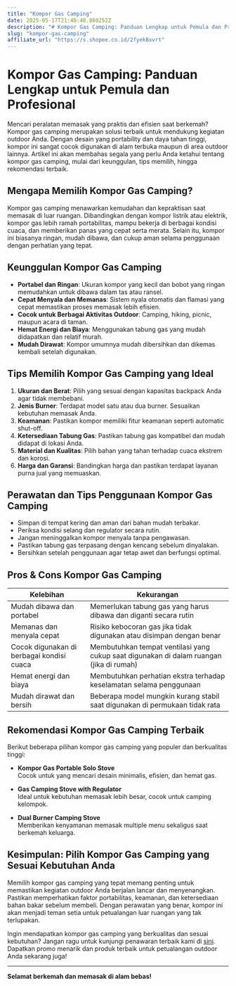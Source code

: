 ```yaml
---
title: "Kompor Gas Camping"
date: 2025-05-17T21:40:40.860252Z
description: "# Kompor Gas Camping: Panduan Lengkap untuk Pemula dan Profesional..."
slug: "kompor-gas-camping"
affiliate_url: "https://s.shopee.co.id/2fyekBxvrt"
---
```

# Kompor Gas Camping: Panduan Lengkap untuk Pemula dan Profesional

Mencari peralatan memasak yang praktis dan efisien saat berkemah? Kompor gas camping merupakan solusi terbaik untuk mendukung kegiatan outdoor Anda. Dengan desain yang portability dan daya tahan tinggi, kompor ini sangat cocok digunakan di alam terbuka maupun di area outdoor lainnya. Artikel ini akan membahas segala yang perlu Anda ketahui tentang kompor gas camping, mulai dari keunggulan, tips memilih, hingga rekomendasi terbaik.

## Mengapa Memilih Kompor Gas Camping?

Kompor gas camping menawarkan kemudahan dan kepraktisan saat memasak di luar ruangan. Dibandingkan dengan kompor listrik atau elektrik, kompor gas lebih ramah portabilitas, mampu bekerja di berbagai kondisi cuaca, dan memberikan panas yang cepat serta merata. Selain itu, kompor ini biasanya ringan, mudah dibawa, dan cukup aman selama penggunaan dengan perhatian yang tepat.

## Keunggulan Kompor Gas Camping

- **Portabel dan Ringan**: Ukuran kompor yang kecil dan bobot yang ringan memudahkan untuk dibawa dalam tas atau ransel.
- **Cepat Menyala dan Memanas**: Sistem nyala otomatis dan flamasi yang cepat memastikan proses memasak lebih efisien.
- **Cocok untuk Berbagai Aktivitas Outdoor**: Camping, hiking, picnic, maupun acara di taman.
- **Hemat Energi dan Biaya**: Menggunakan tabung gas yang mudah didapatkan dan relatif murah.
- **Mudah Dirawat**: Kompor umumnya mudah dibersihkan dan dikemas kembali setelah digunakan.

## Tips Memilih Kompor Gas Camping yang Ideal

1. **Ukuran dan Berat**: Pilih yang sesuai dengan kapasitas backpack Anda agar tidak membebani.
2. **Jenis Burner**: Terdapat model satu atau dua burner. Sesuaikan kebutuhan memasak Anda.
3. **Keamanan**: Pastikan kompor memiliki fitur keamanan seperti automatic shut-off.
4. **Ketersediaan Tabung Gas**: Pastikan tabung gas kompatibel dan mudah didapat di lokasi Anda.
5. **Material dan Kualitas**: Pilih bahan yang tahan terhadap cuaca ekstrem dan korosi.
6. **Harga dan Garansi**: Bandingkan harga dan pastikan terdapat layanan purna jual yang memuaskan.

## Perawatan dan Tips Penggunaan Kompor Gas Camping

- Simpan di tempat kering dan aman dari bahan mudah terbakar.
- Periksa kondisi selang dan regulator secara rutin.
- Jangan meninggalkan kompor menyala tanpa pengawasan.
- Pastikan tabung gas terpasang dengan kencang sebelum dinyalakan.
- Bersihkan setelah penggunaan agar tetap awet dan berfungsi optimal.

## Pros & Cons Kompor Gas Camping

| **Kelebihan**                                   | **Kekurangan**                                              |
|------------------------------------------------|--------------------------------------------------------------|
| Mudah dibawa dan portabel                     | Memerlukan tabung gas yang harus dibawa dan diganti secara rutin |
| Memanas dan menyala cepat                     | Risiko kebocoran gas jika tidak digunakan atau disimpan dengan benar |
| Cocok digunakan di berbagai kondisi cuaca     | Membutuhkan tempat ventilasi yang cukup saat digunakan di dalam ruangan (jika di rumah) |
| Hemat energi dan biaya                        | Membutuhkan perhatian ekstra terhadap keselamatan selama penggunaan |
| Mudah dirawat dan bersih                     | Beberapa model mungkin kurang stabil saat digunakan di permukaan tidak rata |

## Rekomendasi Kompor Gas Camping Terbaik

Berikut beberapa pilihan kompor gas camping yang populer dan berkualitas tinggi:

- **Kompor Gas Portable Solo Stove**  
Cocok untuk yang mencari desain minimalis, efisien, dan hemat gas.

- **Gas Camping Stove with Regulator**  
Ideal untuk kebutuhan memasak lebih besar, cocok untuk camping kelompok.

- **Dual Burner Camping Stove**  
Memberikan kenyamanan memasak multiple menu sekaligus saat berkemah keluarga.

## Kesimpulan: Pilih Kompor Gas Camping yang Sesuai Kebutuhan Anda

Memilih kompor gas camping yang tepat memang penting untuk memastikan kegiatan outdoor Anda berjalan lancar dan menyenangkan. Pastikan memperhatikan faktor portabilitas, keamanan, dan ketersediaan bahan bakar sebelum membeli. Dengan perawatan yang benar, kompor ini akan menjadi teman setia untuk petualangan luar ruangan yang tak terlupakan.

Ingin mendapatkan kompor gas camping yang berkualitas dan sesuai kebutuhan? Jangan ragu untuk kunjungi penawaran terbaik kami di [sini](https://s.shopee.co.id/2fyekBxvrt). Dapatkan promo menarik dan produk terbaik untuk petualangan outdoor Anda sekarang juga!

---

**Selamat berkemah dan memasak di alam bebas!**